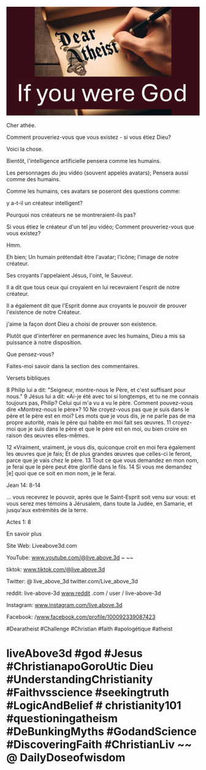 ![Video cover image](../cover.jpg "cover photo")

Cher athée.

Comment prouveriez-vous que vous existez - si vous étiez Dieu?

Voici la chose.

Bientôt, l'intelligence artificielle pensera comme les humains.

Les personnages du jeu vidéo (souvent appelés avatars); Pensera aussi comme des humains.

Comme les humains, ces avatars se poseront des questions comme:

y a-t-il un créateur intelligent?

Pourquoi nos créateurs ne se montreraient-ils pas?

Si vous étiez le créateur d'un tel jeu vidéo; Comment prouveriez-vous que vous existez?

Hmm.

Eh bien; Un humain prétendait être l'avatar; l'icône; l'image de notre créateur.

Ses croyants l'appelaient Jésus, l'oint, le Sauveur.

Il a dit que tous ceux qui croyaient en lui recevraient l'esprit de notre créateur.

Il a également dit que l'Esprit donne aux croyants le pouvoir de prouver l'existence de notre Créateur.

j'aime la façon dont Dieu a choisi de prouver son existence.

Plutôt que d'interférer en permanence avec les humains, Dieu a mis sa puissance à notre disposition.

Que pensez-vous?

Faites-moi savoir dans la section des commentaires.

Versets bibliques

8 Philip lui a dit: "Seigneur, montre-nous le Père, et c'est suffisant pour nous." 9 Jésus lui a dit: «Ai-je été avec toi si longtemps, et tu ne me connais toujours pas, Philip? Celui qui m'a vu a vu le père. Comment pouvez-vous dire «Montrez-nous le père»? 10 Ne croyez-vous pas que je suis dans le père et le père est en moi? Les mots que je vous dis, je ne parle pas de ma propre autorité, mais le père qui habite en moi fait ses œuvres. 11 croyez-moi que je suis dans le père et que le père est en moi, ou bien croire en raison des œuvres elles-mêmes.

12 «Vraiment, vraiment, je vous dis, quiconque croit en moi fera également les œuvres que je fais; Et de plus grandes œuvres que celles-ci le feront, parce que je vais chez le père. 13 Tout ce que vous demandez en mon nom, je ferai que le père peut être glorifié dans le fils. 14 Si vous me demandez [e] quoi que ce soit en mon nom, je le ferai.

Jean 14: 8-14

... vous recevrez le pouvoir, après que le Saint-Esprit soit venu sur vous: et vous serez mes témoins à Jérusalem, dans toute la Judée, en Samarie, et jusqu'aux extrémités de la terre.

Actes 1: 8

En savoir plus

Site Web: Liveabove3d.com

YouTube: www.youtube.com/@live.above.3d ~ ~~

tiktok: www.tiktok.com/@live.above.3d

Twitter: @ live_above_3d twitter.com/Live_above_3d

reddit: live-above-3d www.reddit .com / user / live-above-3d

Instagram: www.instagram.com/live.above.3d

Facebook: /www.facebook.com/profile/100092339087423

#Dearatheist #Challenge #Christian #faith #apologétique #atheist

# liveAbove3d #god #Jesus #ChristianapoGoroUtic Dieu #UnderstandingChristianity #Faithvsscience #seekingtruth #LogicAndBelief # christianity101 #questioningatheism #DeBunkingMyths #GodandScience #DiscoveringFaith #ChristianLiv ~~ @ DailyDoseofwisdom